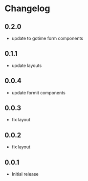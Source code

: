 # Changelog

## 0.2.0

- update to gotime form components

## 0.1.1

- update layouts

## 0.0.4

- update formit components

## 0.0.3

- fix layout

## 0.0.2

- fix layout

## 0.0.1

- Initial release
